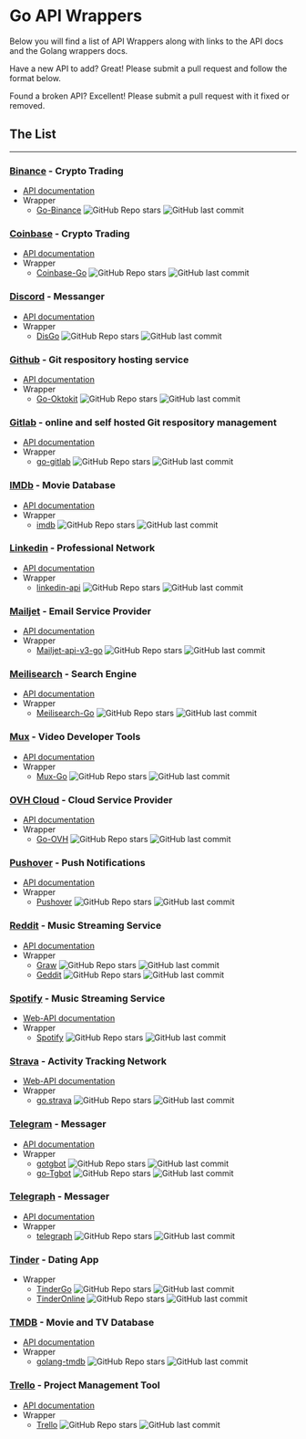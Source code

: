 # Go API Wrappers

Below you will find a list of API Wrappers along with links to the API docs and the Golang wrappers docs.

Have a new API to add? Great! Please submit a pull request and follow the format below.

Found a broken API? Excellent! Please submit a pull request with it fixed or removed.


## The List

---

### [Binance](https://www.binance.com//) - Crypto Trading

- [API documentation](https://binance-docs.github.io/apidocs/spot/en/#introduction)
- Wrapper
    - [Go-Binance](https://github.com/pdepip/go-binance) ![GitHub Repo stars](https://img.shields.io/github/stars/pdepip/go-binance) ![GitHub last commit](https://img.shields.io/github/last-commit/pdepip/go-binance)

### [Coinbase](https://www.coinbase.com/) - Crypto Trading

- [API documentation](https://docs.cloud.coinbase.com/)
- Wrapper
    - [Coinbase-Go](https://github.com/fabioberger/coinbase-go) ![GitHub Repo stars](https://img.shields.io/github/stars/fabioberger/coinbase-go) ![GitHub last commit](https://img.shields.io/github/last-commit/fabioberger/coinbase-go)

### [Discord](https://discord.com/) - Messanger

- [API documentation](https://discord.com/developers/docs/intro)
- Wrapper
    - [DisGo](https://github.com/disgoorg/disgo) ![GitHub Repo stars](https://img.shields.io/github/stars/disgoorg/disgo) ![GitHub last commit](https://img.shields.io/github/last-commit/disgoorg/disgo)

### [Github](https://github.com/) - Git respository hosting service

- [API documentation](https://docs.github.com/en/rest)
- Wrapper
    - [Go-Oktokit](https://github.com/octokit/go-octokit) ![GitHub Repo stars](https://img.shields.io/github/stars/octokit/go-octokit) ![GitHub last commit](https://img.shields.io/github/last-commit/octokit/go-octokit)

### [Gitlab](https://github.com/) - online and self hosted Git respository management

- [API documentation](https://docs.gitlab.com/ee/api/rest/)
- Wrapper
    - [go-gitlab](https://github.com/xanzy/go-gitlab) ![GitHub Repo stars](https://img.shields.io/github/stars/xanzy/go-gitlab) ![GitHub last commit](https://img.shields.io/github/last-commit/xanzy/go-gitlab)

### [IMDb](https://www.imdb.com/) - Movie Database

- [API documentation](https://developer.imdb.com/documentation)
- Wrapper
    - [imdb](https://github.com/StalkR/imdb) ![GitHub Repo stars](https://img.shields.io/github/stars/StalkR/imdb) ![GitHub last commit](https://img.shields.io/github/last-commit/StalkR/imdb)

### [Linkedin](https://www.linkedin.com/) - Professional Network

- [API documentation](https://developer.linkedin.com/docs/guide/v2)
- Wrapper
    - [linkedin-api](https://github.com/johnaoss/linkedin-api) ![GitHub Repo stars](https://img.shields.io/github/stars/johnaoss/linkedin-api) ![GitHub last commit](https://img.shields.io/github/last-commit/johnaoss/linkedin-api)


### [Mailjet](https://www.mailjet.com/) - Email Service Provider

- [API documentation](https://dev.mailjet.com/email/guides/?go)
- Wrapper
    - [Mailjet-api-v3-go](https://github.com/mailjet/mailjet-apiv3-go) ![GitHub Repo stars](https://img.shields.io/github/stars/mailjet/mailjet-apiv3-go) ![GitHub last commit](https://img.shields.io/github/last-commit/mailjet/mailjet-apiv3-go)

### [Meilisearch](https://www.meilisearch.com/) - Search Engine

- [API documentation](https://www.meilisearch.com/docs)
- Wrapper
    - [Meilisearch-Go](https://github.com/meilisearch/meilisearch-go) ![GitHub Repo stars](https://img.shields.io/github/stars/meilisearch/meilisearch-go) ![GitHub last commit](https://img.shields.io/github/last-commit/meilisearch/meilisearch-go)

### [Mux](https://www.mux.com/) - Video Developer Tools

- [API documentation](https://docs.mux.com/api-reference)
- Wrapper
    - [Mux-Go](https://github.com/muxinc/mux-go) ![GitHub Repo stars](https://img.shields.io/github/stars/muxinc/mux-go) ![GitHub last commit](https://img.shields.io/github/last-commit/muxinc/mux-go)

### [OVH Cloud](https://www.ovhcloud.com/en/) - Cloud Service Provider

- [API documentation](https://api.ovh.com/console/)
- Wrapper
    - [Go-OVH](https://github.com/ovh/go-ovh) ![GitHub Repo stars](https://img.shields.io/github/stars/ovh/go-ovh) ![GitHub last commit](https://img.shields.io/github/last-commit/ovh/go-ovh)

### [Pushover](https://pushover.net/) - Push Notifications

- [API documentation](https://pushover.net/api)
- Wrapper
    - [Pushover](https://github.com/gregdel/pushover) ![GitHub Repo stars](https://img.shields.io/github/stars/gregdel/pushover) ![GitHub last commit](https://img.shields.io/github/last-commit/gregdel/pushover)

### [Reddit](https://www.reddit.com/) - Music Streaming Service

- [API documentation](http://www.reddit.com/dev/api)
- Wrapper
    - [Graw](https://github.com/turnage/graw) ![GitHub Repo stars](https://img.shields.io/github/stars/turnage/graw) ![GitHub last commit](https://img.shields.io/github/last-commit/turnage/graw)
    - [Geddit](https://github.com/jzelinskie/geddit) ![GitHub Repo stars](https://img.shields.io/github/stars/jzelinskie/geddit) ![GitHub last commit](https://img.shields.io/github/last-commit/jzelinskie/geddit)

### [Spotify](https://open.spotify.com/) - Music Streaming Service

- [Web-API documentation](https://developer.spotify.com/documentation/web-api)
- Wrapper
    - [Spotify](https://github.com/zmb3/spotify) ![GitHub Repo stars](https://img.shields.io/github/stars/zmb3/spotify) ![GitHub last commit](https://img.shields.io/github/last-commit/zmb3/spotify)

### [Strava](https://www.strava.com/) - Activity Tracking Network

- [Web-API documentation](https://developers.strava.com/docs/reference/)
- Wrapper
    - [go.strava](https://github.com/strava/go.strava) ![GitHub Repo stars](https://img.shields.io/github/strava/go.strava) ![GitHub last commit](https://img.shields.io/github/last-commit/strava/go.strava)

### [Telegram](https://telegram.org/) - Messager

- [API documentation](https://core.telegram.org/)
- Wrapper
    - [gotgbot](https://github.com/PaulSonOfLars/gotgbot) ![GitHub Repo stars](https://img.shields.io/github/stars/PaulSonOfLars/gotgbot) ![GitHub last commit](https://img.shields.io/github/last-commit/PaulSonOfLars/gotgbot)
    - [go-Tgbot](https://github.com/olebedev/go-tgbot) ![GitHub Repo stars](https://img.shields.io/github/stars/olebedev/go-tgbot) ![GitHub last commit](https://img.shields.io/github/last-commit/olebedev/go-tgbot)

### [Telegraph](https://telegram.org/) - Messager

- [API documentation](https://core.telegram.org/)
- Wrapper
    - [telegraph](https://github.com/toby3d/telegraph) ![GitHub Repo stars](https://img.shields.io/github/stars/toby3d/telegraph) ![GitHub last commit](https://img.shields.io/github/last-commit/toby3d/telegraph)

### [Tinder](https://tinder.com/) - Dating App

- Wrapper
    - [TinderGo](https://github.com/d6o/TinderGo) ![GitHub Repo stars](https://img.shields.io/github/stars/d6o/TinderGo) ![GitHub last commit](https://img.shields.io/github/last-commit/d6o/TinderGo)
    - [TinderOnline](https://github.com/d6o/TinderOnline) ![GitHub Repo stars](https://img.shields.io/github/stars/d6o/TinderOnline) ![GitHub last commit](https://img.shields.io/github/last-commit/d6o/TinderOnline)

### [TMDB](https://www.themoviedb.org/) - Movie and TV Database

- [API documentation](https://developer.themoviedb.org/docs)
- Wrapper
    - [golang-tmdb](https://github.com/cyruzin/golang-tmdb) ![GitHub Repo stars](https://img.shields.io/github/stars/cyruzin/golang-tmdb) ![GitHub last commit](https://img.shields.io/github/last-commit/cyruzin/golang-tmdb)

### [Trello](https://trello.com/) - Project Management Tool

- [API documentation](https://developer.atlassian.com/cloud/trello/rest/api-group-actions/#api-group-actions)
- Wrapper
    - [Trello](https://github.com/adlio/trello) ![GitHub Repo stars](https://img.shields.io/github/stars/adlio/trello) ![GitHub last commit](https://img.shields.io/github/last-commit/adlio/trello)